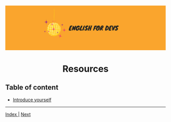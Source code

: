![portada](assets/english_devs.png)

<h1 align= "center">
Resources
</h1>

## Table of content

- [Introduce yourself](files/presentation/introduce_yourself.md)


---

[Index |]() [Next]()